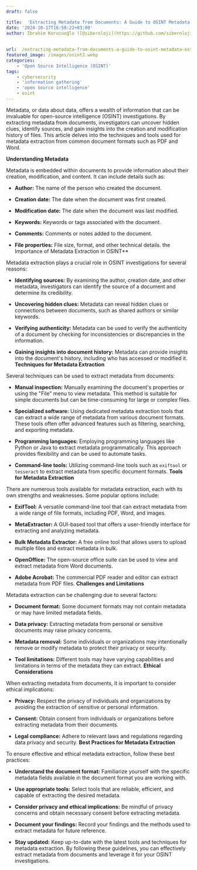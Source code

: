 ```yaml
---
draft: false

title:  'Extracting Metadata from Documents: A Guide to OSINT Metadata Extraction'
date: '2024-10-17T16:50:22+03:00'
author: İbrahim Korucuoğlu ([@siberoloji](https://github.com/siberoloji))
 
 
url:  /extracting-metadata-from-documents-a-guide-to-osint-metadata-extraction/
featured_image: /images/osint2.webp
categories:
    - 'Open Source Intelligence (OSINT)'
tags:
    - cybersecurity
    - 'information gathering'
    - 'open source intelligence'
    - osint
---
```



Metadata, or data about data, offers a wealth of information that can be invaluable for open-source intelligence (OSINT) investigations. By extracting metadata from documents, investigators can uncover hidden clues, identify sources, and gain insights into the creation and modification history of files. This article delves into the techniques and tools used for metadata extraction from common document formats such as PDF and Word.



**Understanding Metadata**



Metadata is embedded within documents to provide information about their creation, modification, and content. It can include details such as:


* **Author:** The name of the person who created the document.

* **Creation date:** The date when the document was first created.

* **Modification date:** The date when the document was last modified.

* **Keywords:** Keywords or tags associated with the document.   

* **Comments:** Comments or notes added to the document.

* **File properties:** File size, format, and other technical details.
the Importance of Metadata Extraction in OSINT**



Metadata extraction plays a crucial role in OSINT investigations for several reasons:


* **Identifying sources:** By examining the author, creation date, and other metadata, investigators can identify the source of a document and determine its credibility.

* **Uncovering hidden clues:** Metadata can reveal hidden clues or connections between documents, such as shared authors or similar keywords.

* **Verifying authenticity:** Metadata can be used to verify the authenticity of a document by checking for inconsistencies or discrepancies in the information.

* **Gaining insights into document history:** Metadata can provide insights into the document's history, including who has accessed or modified it.
**Techniques for Metadata Extraction**



Several techniques can be used to extract metadata from documents:


* **Manual inspection:** Manually examining the document's properties or using the "File" menu to view metadata. This method is suitable for simple documents but can be time-consuming for large or complex files.

* **Specialized software:** Using dedicated metadata extraction tools that can extract a wide range of metadata from various document formats. These tools often offer advanced features such as filtering, searching, and exporting metadata.

* **Programming languages:** Employing programming languages like Python or Java to extract metadata programmatically. This approach provides flexibility and can be used to automate tasks.

* **Command-line tools:** Utilizing command-line tools such as `exiftool` or `tesseract` to extract metadata from specific document formats.
**Tools for Metadata Extraction**



There are numerous tools available for metadata extraction, each with its own strengths and weaknesses. Some popular options include:


* **ExifTool:** A versatile command-line tool that can extract metadata from a wide range of file formats, including PDF, Word, and images.

* **MetaExtractor:** A GUI-based tool that offers a user-friendly interface for extracting and analyzing metadata.

* **Bulk Metadata Extractor:** A free online tool that allows users to upload multiple files and extract metadata in bulk.

* **OpenOffice:** The open-source office suite can be used to view and extract metadata from Word documents.

* **Adobe Acrobat:** The commercial PDF reader and editor can extract metadata from PDF files.
**Challenges and Limitations**



Metadata extraction can be challenging due to several factors:


* **Document format:** Some document formats may not contain metadata or may have limited metadata fields.

* **Data privacy:** Extracting metadata from personal or sensitive documents may raise privacy concerns.

* **Metadata removal:** Some individuals or organizations may intentionally remove or modify metadata to protect their privacy or security.

* **Tool limitations:** Different tools may have varying capabilities and limitations in terms of the metadata they can extract.
**Ethical Considerations**



When extracting metadata from documents, it is important to consider ethical implications:


* **Privacy:** Respect the privacy of individuals and organizations by avoiding the extraction of sensitive or personal information.

* **Consent:** Obtain consent from individuals or organizations before extracting metadata from their documents.

* **Legal compliance:** Adhere to relevant laws and regulations regarding data privacy and security.
**Best Practices for Metadata Extraction**



To ensure effective and ethical metadata extraction, follow these best practices:


* **Understand the document format:** Familiarize yourself with the specific metadata fields available in the document format you are working with.

* **Use appropriate tools:** Select tools that are reliable, efficient, and capable of extracting the desired metadata.

* **Consider privacy and ethical implications:** Be mindful of privacy concerns and obtain necessary consent before extracting metadata.

* **Document your findings:** Record your findings and the methods used to extract metadata for future reference.

* **Stay updated:** Keep up-to-date with the latest tools and techniques for metadata extraction.
By following these guidelines, you can effectively extract metadata from documents and leverage it for your OSINT investigations.
